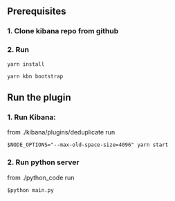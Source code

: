 ## Prerequisites
### 1. Clone kibana repo from github
### 2. Run
```
yarn install
```
```
yarn kbn bootstrap
```

## Run the plugin
### 1. Run Kibana:
from ./kibana/plugins/deduplicate run  
```
$NODE_OPTIONS="--max-old-space-size=4096" yarn start
```
### 2. Run python server
from ./python_code run 
```
$python main.py
```
